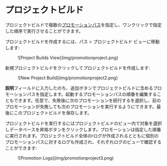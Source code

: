 # プロジェクトビルド

プロジェクトビルドで複数の[プロモーションパス](promotionpaths.md)を指定し、ワンクリックで指定した順序で実行させることができます。

プロジェクトビルドを作成するには、パス > プロジェクトビルド ビューに移動します:
<figure markdown="1">
  ![Project Builds View](img/promotionproject.png)
</figure>
新規プロジェクトビルドをクリックしてプロジェクトビルドを作成します:
<figure markdown="1">
  ![New Project Build](img/promotionproject2.png)
</figure>
 
**説明**フィールドに入力したのち、追加ボタンでプロジェクトビルドに含めるプロモーションパスを指定します。起動するプロモーションパスの順番を編集することもできます。任意で、失敗後に次のプロモーションを続行するを選択し、前のプロモーションが失敗しても次のプロモーションを実行するようにできます。最後にこのプロジェクトビルドを保存します。
 
プロジェクトビルドを実行するにはプロジェクトビルドのビュー内で対象を選択しデータベースを昇格ボタンをクリックします。プロモーションは指定した順番に実行されます。プロジェクトビルド全体のrログが作成されるとともに個別のプロモーションパスに対するログも作成され、それぞれログのビューで確認することができます:
<figure markdown="1">
  ![Promotion Logs](img/promotionproject3.png)
</figure>
 
